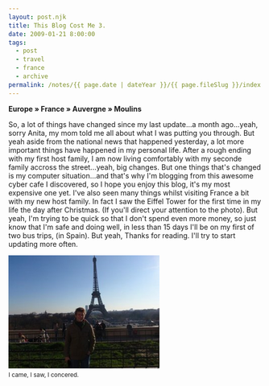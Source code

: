 ```yaml
---
layout: post.njk
title: This Blog Cost Me 3.
date: 2009-01-21 8:00:00
tags:
  - post
  - travel
  - france
  - archive
permalink: /notes/{{ page.date | dateYear }}/{{ page.fileSlug }}/index.html
---
```


**Europe » France » Auvergne » Moulins**

So, a lot of things have changed since my last update...a month ago...yeah, sorry Anita, my mom told me all about what I was putting you through. But yeah aside from the national news that happened yesterday, a lot more important things have happened in my personal life. After a rough ending with my first host family, I am now living comfortably with my seconde family accross the street...yeah, big changes. But one things that's changed is my computer situation...and that's why I'm blogging from this awesome cyber cafe I discovered, so I hope you enjoy this blog, it's my most expensive one yet. I've also seen many things whilst visiting France a bit with my new host family. In fact I saw the Eiffel Tower for the first time in my life the day after Christmas. (If you'll direct your attention to the photo). But yeah, I'm trying to be quick so that I don't spend even more money, so just know that I'm safe and doing well, in less than 15 days I'll be on my first of two bus trips, (in Spain). But yeah, Thanks for reading. I'll try to start updating more often.

<div><img src="/img/blog-archive/eiffel-1.jpg" class="blog-pic container" alt="The Tower of Eiffel"/></div>
<div class="center-text"><small>I came, I saw, I concered.</small></div><br />
